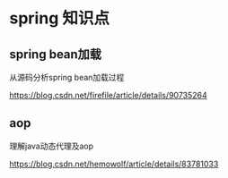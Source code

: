 # spring 知识点

## spring bean加载

从源码分析spring bean加载过程

https://blog.csdn.net/firefile/article/details/90735264



## aop

理解java动态代理及aop

https://blog.csdn.net/hemowolf/article/details/83781033